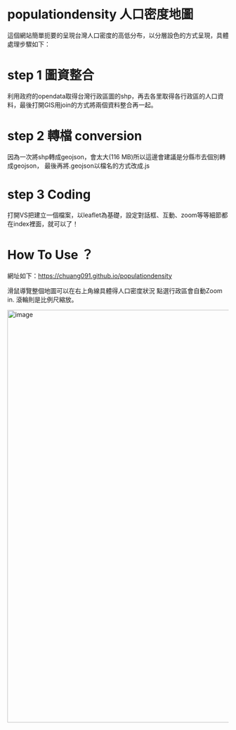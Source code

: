 # populationdensity 人口密度地圖
這個網站簡單扼要的呈現台灣人口密度的高低分布，以分層設色的方式呈現，具體處理步驟如下：

# step 1 圖資整合
利用政府的opendata取得台灣行政區圖的shp，再去各里取得各行政區的人口資料，最後打開GIS用join的方式將兩個資料整合再一起。
# step 2 轉檔 conversion
因為一次將shp轉成geojson，會太大(116 MB)所以這邊會建議是分縣市去個別轉成geojson，
最後再將.geojson以檔名的方式改成.js
# step 3 Coding
打開VS把建立一個檔案，以leaflet為基礎，設定對話框、互動、zoom等等細節都在index裡面，就可以了！

# How To Use ？
網址如下：https://chuang091.github.io/populationdensity

滑鼠導覽整個地圖可以在右上角線具體得人口密度狀況
點選行政區會自動Zoom in.
滾輪則是比例尺縮放。

<img width="937" alt="image" src="https://user-images.githubusercontent.com/101982224/168328314-4f113ac4-98ef-40ec-91c7-179ed603e94a.png">
